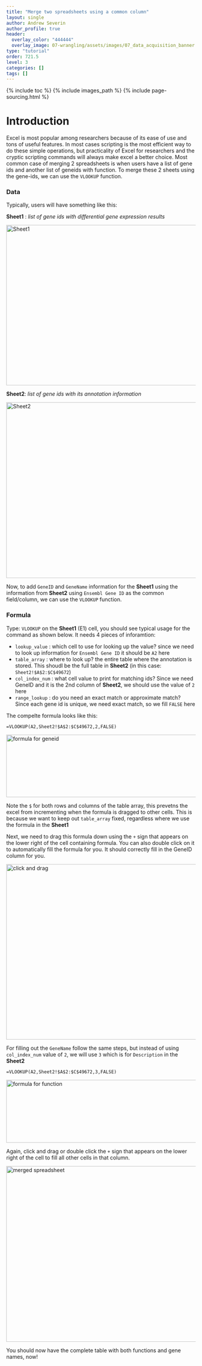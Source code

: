 ```yaml
---
title: "Merge two spreadsheets using a common column"
layout: single
author: Andrew Severin
author_profile: true
header:
  overlay_color: "444444"
  overlay_image: 07-wrangling/assets/images/07_data_acquisition_banner.png
type: "tutorial"
order: 721.5
level: 3
categories: []
tags: []
---
```


{% include toc %}
{% include images_path %}
{% include page-sourcing.html %}


# Introduction

Excel is most popular among researchers because of its ease of use and tons of useful features. In most cases scripting is the most efficient way to do these simple operations, but practicality of Excel for researchers and the cryptic scripting commands will always make excel a better choice. Most common case of merging 2 spreadsheets is when users have a list of gene ids and another list of geneids with function. To merge these 2 sheets using the gene-ids, we can use the `VLOOKUP` function.

### Data ###

Typically, users will have something like this:

 __Sheet1__ : _list of gene ids with differential gene expression results_

<img src="{{ images_path }}/Fig1_sheet1.png" width="1030" height="426" alt="Sheet1"  />


 __Sheet2__: _list of gene ids with its annotation information_

<img src="{{ images_path }}/Fig2_sheet2.png" width="981" height="467" alt="Sheet2"  />

Now, to add `GeneID` and `GeneName` information for the __Sheet1__ using the information from __Sheet2__ using `Ensembl Gene ID` as the common field/column, we can use the `VLOOKUP` function.

### Formula ###

Type: `VLOOKUP` on the __Sheet1__ (E1) cell, you should see typical usage for the command as shown below. It needs 4 pieces of inforamtion:

  * `lookup_value` : which cell to use for looking up the value? since we need to look up information for `Ensembl Gene ID` it should be `A2` here
  * `table_array` : where to look up? the entire table where the annotation is stored. This shoudl be the full table in __Sheet2__ (in this case: `Sheet2!$A$2:$C$49672`)
  * `col_index_num` : what cell value to print for matching ids? Since we need GeneID and it is the 2nd column of __Sheet2__, we should use the value of `2` here
  * `range_lookup` : do you need an exact match or approximate match? Since each gene id is unique, we need exact match, so we fill `FALSE` here

The compelte formula looks like this:


```
=VLOOKUP(A2,Sheet2!$A$2:$C$49672,2,FALSE)
```

<img src="{{ images_path }}/Fig3_Formula.png" width="1030" height="166" alt="formula for geneid"  />

Note the `$` for both rows and columns of the table array, this prevetns the excel from incrementing when the formula is dragged to other cells. This is because we want to keep out `table_array` fixed, regardless where we use the formula in the __Sheet1__

Next, we need to drag this formula down using the `+` sign that appears on the lower right of the cell containing formula. You can also double click on it to automatically fill the formula for you. It should correctly fill in the GeneID column for you.

<img src="{{ images_path }}/Fig4_drag1.png" width="902" height="466" alt="click and drag"  />

For filling out the `GeneName` follow the same steps, but instead of using `col_index_num` value of `2`, we will use `3` which is for `Description` in the __Sheet2__

```
=VLOOKUP(A2,Sheet2!$A$2:$C$49672,3,FALSE)
```

<img src="{{ images_path }}/Fig5_formla2.png" width="1158" height="167" alt="formula for function"  />

Again, click and drag or double click the `+` sign that appears on the lower right of the cell to fill all other cells in that column.

<img src="{{ images_path }}/Fig7_merged.png" width="1286" height="467" alt="merged spreadsheet"  />

You should now have the complete table with both functions and gene names, now!
